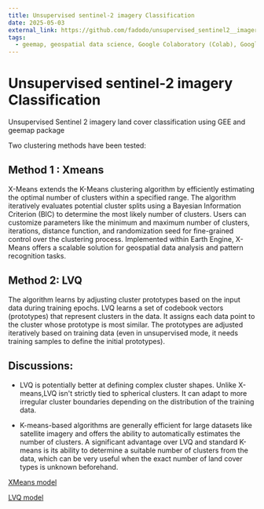 ```yaml
---
title: Unsupervised sentinel-2 imagery Classification
date: 2025-05-03
external_link: https://github.com/fadodo/unsupervised_sentinel2__imagery_classification
tags:
  - geemap, geospatial data science, Google Colaboratory (Colab), Google Earth Engine (GEE), Python, Sentinel-2, Unsupervised algorithms,X-Means, LVQ algorithms
---
```


# Unsupervised sentinel-2 imagery Classification
Unsupervised Sentinel 2 imagery land cover classification using GEE and geemap package

Two clustering methods have been tested: 

## Method 1  : Xmeans

X-Means extends the K-Means clustering algorithm by efficiently estimating the optimal number of clusters within a specified range.
The algorithm iteratively evaluates potential cluster splits using a Bayesian Information Criterion (BIC) to determine the most likely number of clusters.
Users can customize parameters like the minimum and maximum number of clusters, iterations, distance function, and randomization seed for fine-grained control over the clustering process.
Implemented within Earth Engine, X-Means offers a scalable solution for geospatial data analysis and pattern recognition tasks.


 ## Method 2: LVQ
 
The algorithm learns by adjusting cluster prototypes based on the input data during training epochs.
LVQ learns a set of codebook vectors (prototypes) that represent clusters in the data. It assigns each data point to the cluster whose prototype is most similar. The prototypes are adjusted iteratively based on training data (even in unsupervised mode, it needs training samples to define the initial prototypes).

## Discussions:

- LVQ is potentially better at defining complex cluster shapes. Unlike X-means,LVQ isn't strictly tied to spherical clusters. It can adapt to more irregular cluster boundaries depending on the distribution of the training data.

-  K-means-based algorithms are generally efficient for large datasets like satellite imagery and offers the ability to automatically estimates the number of clusters. A significant advantage over LVQ and standard K-means is its ability to determine a suitable number of clusters from the data, which can be very useful when the exact number of land cover types is unknown beforehand.

[XMeans model](https://github.com/fadodo/unsupervised_sentinel2__imagery_classification/blob/main/xmeans_clusterred.html)

[LVQ model](https://github.com/fadodo/unsupervised_sentinel2__imagery_classification/blob/main/lvq_clustered.html)


<!--more-->
